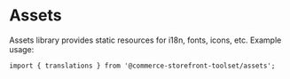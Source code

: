 # Assets

Assets library provides static resources for i18n, fonts, icons, etc. Example usage:

`import { translations } from '@commerce-storefront-toolset/assets';`